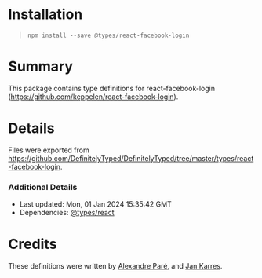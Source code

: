 # Installation
> `npm install --save @types/react-facebook-login`

# Summary
This package contains type definitions for react-facebook-login (https://github.com/keppelen/react-facebook-login).

# Details
Files were exported from https://github.com/DefinitelyTyped/DefinitelyTyped/tree/master/types/react-facebook-login.

### Additional Details
 * Last updated: Mon, 01 Jan 2024 15:35:42 GMT
 * Dependencies: [@types/react](https://npmjs.com/package/@types/react)

# Credits
These definitions were written by [Alexandre Paré](https://github.com/apare), and [Jan Karres](https://github.com/jankarres).
